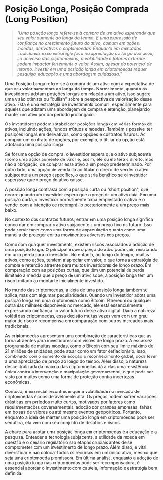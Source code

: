 # Posição Longa, Posição Comprada (Long Position)

>"*Uma posição longa refere-se à compra de um ativo esperando que seu valor aumente ao longo do tempo. É uma expressão de confiança no crescimento futuro do ativo, comum em ações, moedas, derivativos e criptomoedas. Enquanto em mercados tradicionais essa estratégia foca na apreciação ao longo dos anos, no universo das criptomoedas, a volatilidade e fatores externos podem impactar fortemente o valor. Assim, apesar do potencial de retorno, investir em uma posição longa em criptomoedas requer pesquisa, educação e uma abordagem cuidadosa.*"

Uma Posição Longa refere-se à compra de um ativo com a expectativa de que seu valor aumentará ao longo do tempo. Normalmente, quando os investidores adotam posições longas em relação a um ativo, isso sugere uma visão otimista ou "bullish" sobre a perspectiva de valorização desse ativo. Esta é uma estratégia de investimento comum, especialmente para aqueles que adotam uma abordagem de compra e retenção, planejando manter um ativo por um período prolongado.

Os investidores podem estabelecer posições longas em várias formas de ativos, incluindo ações, fundos mútuos e moedas. Também é possível ter posições longas em derivativos, como opções e contratos futuros. Ao comprar um contrato de opções, por exemplo, o titular da opção está adotando uma posição longa. 

Se for uma opção de compra, o investidor espera que o ativo subjacente (como uma ação) aumente de valor e, assim, ele ou ela terá o direito, mas não a obrigação, de comprar esse ativo a um preço predeterminado. Por outro lado, uma opção de venda dá ao titular o direito de vender o ativo subjacente a um preço específico, o que seria benéfico se o investidor esperasse que o preço do ativo caísse.

A posição longa contrasta com a posição curta ou "short position", que ocorre quando um investidor espera que o preço de um ativo caia. Em uma posição curta, o investidor normalmente toma emprestado o ativo e o vende, com a intenção de recomprá-lo posteriormente a um preço mais baixo.

No contexto dos contratos futuros, entrar em uma posição longa significa concordar em comprar o ativo subjacente a um preço fixo no futuro. Isso pode servir tanto como uma forma de especulação quanto como uma maneira de proteger contra movimentos adversos nos preços.

Como com qualquer investimento, existem riscos associados à adoção de uma posição longa. O principal é que o preço do ativo pode cair, resultando em uma perda para o investidor. No entanto, ao longo do tempo, muitos ativos, como ações, tendem a apreciar em valor, o que torna a estratégia de compra e retenção atraente para muitos investidores de longo prazo. Em comparação com as posições curtas, que têm um potencial de perda ilimitado à medida que o preço de um ativo sobe, a posição longa tem um risco limitado ao montante inicialmente investido.

No mundo das criptomoedas, a ideia de uma posição longa também se aplica, mas com algumas peculiaridades. Quando um investidor adota uma posição longa em uma criptomoeda como Bitcoin, Ethereum ou qualquer outra das milhares disponíveis no mercado, ele está essencialmente expressando confiança no valor futuro desse ativo digital. Dada a natureza volátil das criptomoedas, essa decisão muitas vezes vem com um grau maior de risco e recompensa em comparação com outros mercados mais tradicionais.

As criptomoedas apresentam uma combinação de características que as torna atraentes para investidores com visões de longo prazo. A escassez programada de muitas moedas, como o Bitcoin com seu limite máximo de 21 milhões de unidades, pode atuar como um fator deflacionário. Isso, combinado com o aumento da adoção e reconhecimento global, pode levar a uma apreciação de preço ao longo do tempo. Além disso, a natureza descentralizada da maioria das criptomoedas dá a elas uma resistência única contra a intervenção e manipulação governamental, o que pode ser visto por muitos como uma forma de proteção contra incertezas econômicas.

Contudo, é essencial reconhecer que a volatilidade no mercado de criptomoedas é consideravelmente alta. Os preços podem sofrer variações drásticas em períodos muito curtos, motivados por fatores como regulamentações governamentais, adoção por grandes empresas, falhas em bolsas de valores ou até mesmo eventos geopolíticos. Portanto, enquanto a ideia de manter uma posição longa em criptomoedas pode ser sedutora, ela vem com seu conjunto de desafios e riscos.

A chave para adotar uma posição longa em criptomoedas é a educação e a pesquisa. Entender a tecnologia subjacente, a utilidade da moeda em questão e o cenário regulatório são etapas cruciais antes de se comprometer com um investimento de longo prazo. Além disso, é vital diversificar e não colocar todos os recursos em um único ativo, mesmo que seja uma criptomoeda promissora. Em última análise, enquanto a adoção de uma posição longa nas criptomoedas pode ser recompensadora, é essencial abordar o investimento com cautela, informação e estratégia bem definida.